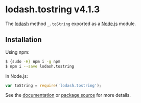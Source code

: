 # lodash.tostring v4.1.3

The [lodash](https://lodash.com/) method `_.toString` exported as a [Node.js](https://nodejs.org/) module.

## Installation

Using npm:
```bash
$ {sudo -H} npm i -g npm
$ npm i --save lodash.tostring
```

In Node.js:
```js
var toString = require('lodash.tostring');
```

See the [documentation](https://lodash.com/docs#toString) or [package source](https://github.com/lodash/lodash/blob/4.1.3-npm-packages/lodash.tostring) for more details.
